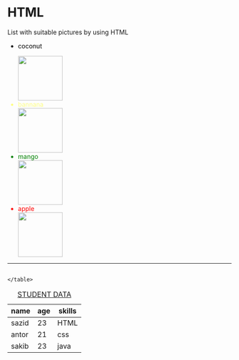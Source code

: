 # HTML
List with suitable pictures by using HTML

<!DOCTYPE html>
<html lang="en">
<head>
    <meta charset="UTF-8">
    <meta name="viewport" content="width=device-width, initial-scale=1.0">
    <title>Document</title>
</head>
<body>
    <!-- LIst in HTML -->
    <ul>
        <li style="color: black;">coconut</li>
        <ul>
        </ul><img src="https://c8.alamy.com/comp/2R10NTN/green-coconut-with-drawn-emoji-tropical-coconut-water-in-selective-focus-artistic-photo-2R10NTN.jpg" height="100" width="100">
        <li style="color: rgba(255, 255, 0, 0.482);">bannana</li> <img src="https://thumbs.dreamstime.com/z/smiling-banana-cartoon-isolated-line-art-47494999.jpg" height="100" width="100">
        <li style="color: green;">mango</li><img src="https://www.shutterstock.com/shutterstock/photos/1995721901/display_1500/stock-vector-cute-mango-fruit-character-with-eye-glass-and-ok-hand-gesture-fruit-character-icon-concept-1995721901.jpg" height="100" width="100">
        <li style="color: red;">apple</li> <img src="https://cdn2.vectorstock.com/i/1000x1000/27/76/red-apple-cartoon-vector-37112776.jpg" height="100" width="100">
    </ul>
    <hr>
    <!-- Tables in HTML -->
    <table>
        <thead>   
         <caption><u>STUDENT DATA</u></caption>
              <h2><tr>
                  <th> name </th>
                  <th> age </th>
                  <th> skills </th>
              </tr></h2>
            </thead>
            <tbody>
               <tr>
                  <td> sazid </td>
                  <td> 23 </td>
                  <td> HTML </td>
               </tr>
               <tr>
                <td> antor </td>
                <td> 21 </td>
                <td> css </td>
             </tr>
             <tr>
                <td> sakib </td>
                <td> 23 </td>
                <td> java </td>
             </tr>
            </tbody>   
        
    </table>
</body>
</html>

